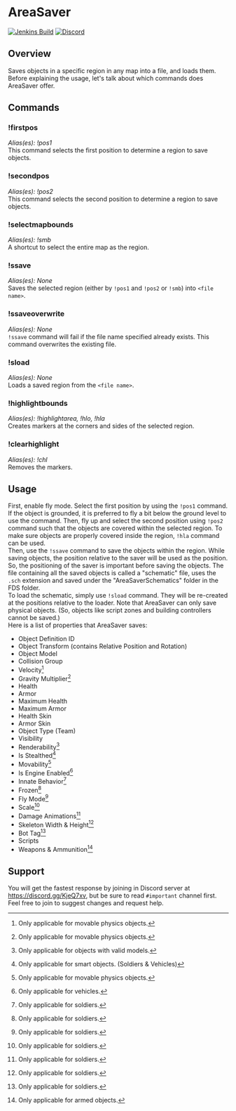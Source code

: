 # AreaSaver
[![Jenkins Build](https://img.shields.io/jenkins/build?jobUrl=https%3A%2F%2Fci.unstoppable.work%2Fjob%2FDragonade%2520Plugins%2Fjob%2FAreaSaver%2F)](https://ci.unstoppable.work/job/Dragonade%20Plugins/job/AreaSaver/)
[![Discord](https://img.shields.io/discord/647431164138749966?label=support)](https://discord.gg/KjeQ7xv)

## Overview
Saves objects in a specific region in any map into a file, and loads them.  
Before explaining the usage, let's talk about which commands does AreaSaver offer.


## Commands

### !firstpos
*Alias(es): !pos1*  
This command selects the first position to determine a region to save objects.  

### !secondpos
*Alias(es): !pos2*  
This command selects the second position to determine a region to save objects.  

### !selectmapbounds
*Alias(es): !smb*  
A shortcut to select the entire map as the region.  

### !ssave <file name>
*Alias(es): None*  
Saves the selected region (either by `!pos1` and `!pos2` or `!smb`) into `<file name>`.  

### !ssaveoverwrite <file name>
*Alias(es): None*  
`!ssave` command will fail if the file name specified already exists. This command overwrites the existing file.  

### !sload <file name>
*Alias(es): None*  
Loads a saved region from the `<file name>`.  

### !highlightbounds
*Alias(es): !highlightarea, !hlo, !hla*  
Creates markers at the corners and sides of the selected region.  

### !clearhighlight
*Alias(es): !chl*  
Removes the markers.  


## Usage
First, enable fly mode. Select the first position by using the `!pos1` command. If the object is grounded, it is preferred to fly a bit below the ground level to use the command. Then, fly up and select the second position using `!pos2` command such that the objects are covered within the selected region. To make sure objects are properly covered inside the region, `!hla` command can be used.  
Then, use the `!ssave` command to save the objects within the region. While saving objects, the position relative to the saver will be used as the position. So, the positioning of the saver is important before saving the objects. The file containing all the saved objects is called a "schematic" file, uses the `.sch` extension and saved under the "AreaSaverSchematics" folder in the FDS folder.  
To load the schematic, simply use `!sload` command. They will be re-created at the positions relative to the loader.
Note that AreaSaver can only save physical objects. (So, objects like script zones and building controllers cannot be saved.)  
Here is a list of properties that AreaSaver saves:  
- Object Definition ID
- Object Transform (contains Relative Position and Rotation)
- Object Model
- Collision Group
- Velocity[^1]
- Gravity Multiplier[^1]
- Health
- Armor
- Maximum Health
- Maximum Armor
- Health Skin
- Armor Skin
- Object Type (Team)
- Visibility
- Renderability[^2]
- Is Stealthed[^3]
- Movability[^1]
- Is Engine Enabled[^4]
- Innate Behavior[^5]
- Frozen[^5]
- Fly Mode[^5]
- Scale[^5]
- Damage Animations[^5]
- Skeleton Width & Height[^5]
- Bot Tag[^5]
- Scripts
- Weapons & Ammunition[^6]

[^1]: Only applicable for movable physics objects.
[^2]: Only applicable for objects with valid models.
[^3]: Only applicable for smart objects. (Soldiers & Vehicles)
[^4]: Only applicable for vehicles.
[^5]: Only applicable for soldiers.
[^6]: Only applicable for armed objects.


## Support
You will get the fastest response by joining in Discord server at https://discord.gg/KjeQ7xv, but be sure to read `#important` channel first.  
Feel free to join to suggest changes and request help.  
